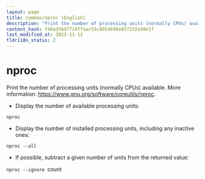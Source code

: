 ```yaml
---
layout: page
title: common/nproc (English)
description: "Print the number of processing units (normally CPUs) available."
content_hash: f48a356d7714ffeac53c805d690a937232e50e1f
last_modified_at: 2023-11-12
tldri18n_status: 2
---
```

# nproc

Print the number of processing units (normally CPUs) available.
More information: <https://www.gnu.org/software/coreutils/nproc>.

- Display the number of available processing units:

`nproc`

- Display the number of installed processing units, including any inactive ones:

`nproc --all`

- If possible, subtract a given number of units from the returned value:

`nproc --ignore `<span class="tldr-var badge badge-pill bg-dark-lm bg-white-dm text-white-lm text-dark-dm font-weight-bold">count</span>
